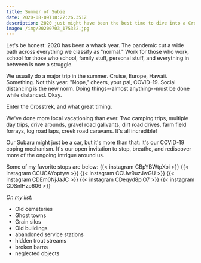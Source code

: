 ```yaml
---
title: Summer of Subie
date: 2020-08-09T18:27:26.351Z
description: 2020 just might have been the best time to dive into a Crosstrek.
image: /img/20200703_175332.jpg
---
```

Let's be honest: 2020 has been a whack year. The pandemic cut a wide path across everything we classify as "normal." Work for those who work, school for those who school, family stuff, personal stuff, and everything in between is now a struggle.

We usually do a major trip in the summer. Cruise, Europe, Hawaii. Something. Not this year. "Nope," cheers, your pal, COVID-19. Social distancing is the new norm. Doing things--almost anything--must be done while distanced. Okay.

Enter the Crosstrek, and what great timing.

We've done more local vacationing than ever. Two camping trips, multiple day trips, drive arounds, gravel road galivants, dirt road drives, farm field forrays, log road laps, creek road caravans. It's all incredible!

Our Subaru might just be a car, but it's more than that: it's our COVID-19 coping mechanism. It's our open invitation to stop, breathe, and rediscover more of the ongoing intrigue around us.

Some of my favorite stops are below:
{{< instagram CBpYBWtpXoi >}}
{{< instagram CCUCAYoptyw >}}
{{< instagram CCUw9uzJwGU >}}
{{< instagram CDEm0NjJaJC >}}
{{< instagram CDeqyd8piO7 >}}
{{< instagram CDSnlHzp606 >}}

_On my list_:

* Old cemeteries
* Ghost towns
* Grain silos
* Old buildings
* abandoned service stations
* hidden trout streams
* broken barns
* neglected objects
